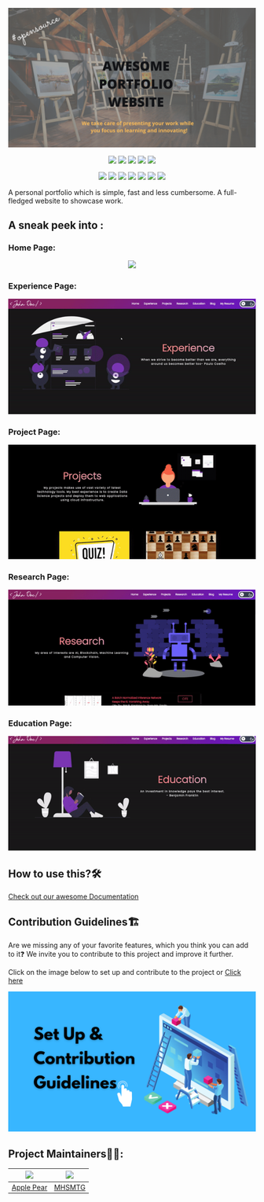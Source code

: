 ![Awesome Portfolio Website](./readme_assets/banner_apw.png)

<div align="center">

<a href="https://github.com/smaranjitghose/awesome-portfolio-websites"><img src="https://badges.frapsoft.com/os/v1/open-source.svg?v=103"></a>
<a href="https://github.com/smaranjitghose/awesome-portfolio-websites"><img src="https://img.shields.io/badge/Built%20by-developers%20%3C%2F%3E-0059b3"></a>
<a href="https://github.com/smaranjitghose/awesome-portfolio-websites"><img src="https://img.shields.io/static/v1.svg?label=Contributions&message=Welcome&color=yellow"></a>
<a href="https://github.com/applepear19/"><img src="https://img.shields.io/badge/Maintained%3F-yes-brightgreen.svg?v=103"></a>
<a href="https://github.com/applepear19/fuzzy-succotash/blob/master/LICENSE"><img src="https://img.shields.io/badge/license-MIT-blue.svg?v=103"></a>

<a href="https://github.com/applepear19/fuzzy-succotash/graphs/contributors"><img src="https://img.shields.io/github/applepear19/fuzzy-succotash?color=brightgreen"></a>
<a href="https://github.com/applepear19/fuzzy-succotash/stargazers"><img src="https://img.shields.io/github/stars/applepear19/fuzzy-succotash?color=0059b3"></a>
<a href="https://github.com/applepear19/fuzzy-succotash/network/members"><img src="https://img.shields.io/github/forks/applepear19/fuzzy-succotash?color=yellow"></a>
<a href="https://github.com/applepear19/fuzzy-succotash/issues"><img src="https://img.shields.io/github/issues/applepear19/fuzzy-succotash?color=0059b3"></a>
<a href="https://github.com/applepear19/fuzzy-succotash/issues?q=is%3Aissue+is%3Aclosed"><img src="https://img.shields.io/github/issues-closed-raw/applepear19/fuzzy-succotash?color=yellow"></a>
<a href="https://github.com/applepear19/fuzzy-succotash/pulls"><img src="https://img.shields.io/github/issues-pr/applepear19/fuzzy-succotash?color=brightgreen"></a>
<a href="https://github.com/applepear19/fuzzy-succotash/pulls?q=is%3Apr+is%3Aclosed"><img src="https://img.shields.io/github/issues-pr-closed-raw/applepear19/fuzzy-succotash?color=0059b3"></a>

</div>

A personal portfolio which is simple, fast and less cumbersome. A full-fledged website to showcase work.

## A sneak peek into :

### Home Page:

<p align="center"><img src="./readme_assets/Home_Page.gif"></p>

### Experience Page:

<p align="center"><img src="./readme_assets/Experience_Page.gif"></p>

### Project Page:

<p align="center"><img src="./readme_assets/Project_Page.gif"></p>

### Research Page:

<p align="center"><img src="./readme_assets/Research_Page.gif"></p>

### Education Page:

<p align="center"><img src="./readme_assets/Education_Page.gif"></p>

## How to use this?🛠

[Check out our awesome Documentation](https://applepear19.github.io/fuzzy-succotash/)

## Contribution Guidelines🏗

Are we missing any of your favorite features, which you think you can add to it❓ We invite you to contribute to this project and improve it further.

Click on the image below to set up and contribute to the project or [Click here](https://github.com/sapplepear19/fuzzy-succotash/blob/master/CONTRIBUTING.md)

<a href = "https://github.com/applepear19/fuzzy-succotash/blob/master/CONTRIBUTING.md">
<img src = "./readme_assets/Contribution.png"></a>

## Project Maintainers👨🏫:

| <img src = "https://avatars.githubusercontent.com/u/59680549?v=4"> | <img src = "https://avatars.githubusercontent.com/u/82929138?v=4"> | 
| :----------------------------------------------------------: | :----------------------------------------------------------: | 
|     [Apple Pear](https://github.com/applepear19) |    [MHSMTG](https://github.com/mhsmtg)
